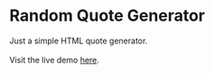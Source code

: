 # Random Quote Generator

Just a simple HTML quote generator.\
\
Visit the live demo [here](https://drekunia.github.io/random-quotes).
